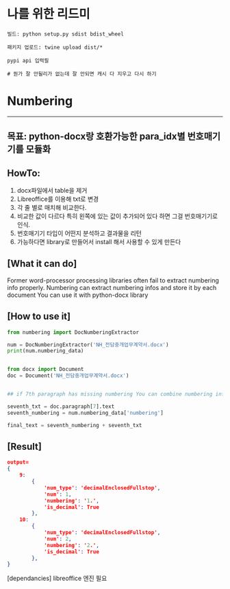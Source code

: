# 나를 위한 리드미
```
빌드: python setup.py sdist bdist_wheel

패키지 업로드: twine upload dist/*

pypi api 입력필

# 뭔가 잘 안될리가 없는데 잘 안되면 캐시 다 지우고 다시 하기
```

# Numbering
***
## 목표: python-docx랑 호환가능한 para_idx별 번호매기기를 모듈화


## HowTo:
1. docx파일에서 table을 제거   
2. Libreoffice를 이용해 txt로 변경   
3. 각 줄 별로 매치해 비교한다.   
4. 비교한 값이 다르다 특히 왼쪽에 있는 값이 추가되어 있다 하면 그걸 번호매기기로 인식.   
5. 번호매기기 타입이 어떤지 분석하고 결과물을 리턴   
6. 가능하다면 library로 만들어서 install 해서 사용할 수 있게 만든다   


## [What it can do]
Former word-processor processing libraries often fail to extract numbering info properly. Numbering can extract numbering infos and store it by each document
You can use it with python-docx library

## [How to use it]
```python
from numbering import DocNumberingExtractor

num = DocNumberingExtractor('NH_전담중개업무계약서.docx')
print(num.numbering_data)


from docx import Document
doc = Document('NH_전담중개업무계약서.docx')


## if 7th paragraph has missing numbering You can combine numbering info like this!

seventh_txt = doc.paragraph[7].text
seventh_numbering = num.numbering_data['numbering']

final_text = seventh_numbering + seventh_txt

```


## [Result]
```json
output=
{
    9: 
        {
            'num_type': 'decimalEnclosedFullstop', 
            'num': 1, 
            'numbering': '1.', 
            'is_decimal': True
        }, 
    10: 
        {
            'num_type': 'decimalEnclosedFullstop', 
            'num': 2, 
            'numbering': '2.', 
            'is_decimal': True
        },
}

```

[dependancies]
libreoffice 엔진 필요